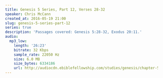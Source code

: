 ```yaml
---
title: Genesis 5 Series, Part 12, Verses 28-32
speaker: Chris McCann
created_at: 2016-05-19 21:00
slug: genesis-5-series-part-12
series: true
description: 'Passages covered: Genesis 5:28-32, Exodus 20:11.'
audio:
  mp3_low:
    length: '26:23'
    bitrate: 32 Kbps
    sample_rate: 22050 Hz
    size: 6.0 MB
    size_bytes: 6334186
    url: http://audiocdn.ebiblefellowship.com/studies/genesis/chapter-5/2016.05.19_McCann_-_Genesis_5_Series_Part_12.mp3
---
```


